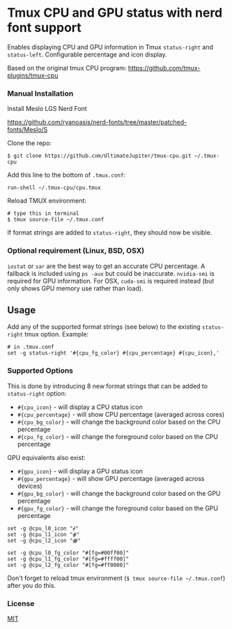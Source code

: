 # Tmux CPU and GPU status with nerd font support

Enables displaying CPU and GPU information in Tmux `status-right` and `status-left`.
Configurable percentage and icon display.

Based on the original tmux CPU program: https://github.com/tmux-plugins/tmux-cpu

### Manual Installation

Install Meslo LGS Nerd Font

https://github.com/ryanoasis/nerd-fonts/tree/master/patched-fonts/Meslo/S

Clone the repo:

    $ git clone https://github.com/UltimateJupiter/tmux-cpu.git ~/.tmux-cpu

Add this line to the bottom of `.tmux.conf`:

    run-shell ~/.tmux-cpu/cpu.tmux

Reload TMUX environment:

    # type this in terminal
    $ tmux source-file ~/.tmux.conf

If format strings are added to `status-right`, they should now be visible.

### Optional requirement (Linux, BSD, OSX)

`iostat` or `sar` are the best way to get an accurate CPU percentage.
A fallback is included using `ps -aux` but could be inaccurate.
`nvidia-smi` is required for GPU information.
For OSX, `cuda-smi` is required instead (but only shows GPU memory use rather
than load).

## Usage

Add any of the supported format strings (see below) to the existing `status-right` tmux option.
Example:

    # in .tmux.conf
    set -g status-right '#{cpu_fg_color} #{cpu_percentage} #{cpu_icon},'

### Supported Options

This is done by introducing 8 new format strings that can be added to
`status-right` option:

 - `#{cpu_icon}` - will display a CPU status icon
 - `#{cpu_percentage}` - will show CPU percentage (averaged across cores)
 - `#{cpu_bg_color}` - will change the background color based on the CPU percentage
 - `#{cpu_fg_color}` - will change the foreground color based on the CPU percentage

GPU equivalents also exist:

 - `#{gpu_icon}` - will display a GPU status icon
 - `#{gpu_percentage}` - will show GPU percentage (averaged across devices)
 - `#{gpu_bg_color}` - will change the background color based on the GPU percentage
 - `#{gpu_fg_color}` - will change the foreground color based on the GPU percentage

```
set -g @cpu_l0_icon "ᚋ"
set -g @cpu_l1_icon "ᚌ"
set -g @cpu_l2_icon "ᚍ"

set -g @cpu_l0_fg_color "#[fg=#00ff00]"
set -g @cpu_l1_fg_color "#[fg=#ffff00]"
set -g @cpu_l2_fg_color "#[fg=#ff0000]"
```

Don't forget to reload tmux environment (`$ tmux source-file ~/.tmux.conf`)
after you do this.

### License

[MIT](LICENSE.md)
